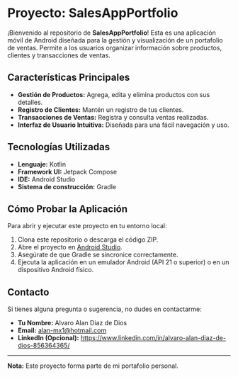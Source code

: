 # Proyecto: SalesAppPortfolio

¡Bienvenido al repositorio de **SalesAppPortfolio**! Esta es una aplicación móvil de Android diseñada para la gestión y visualización de un portafolio de ventas. Permite a los usuarios organizar información sobre productos, clientes y transacciones de ventas.

## Características Principales

* **Gestión de Productos:** Agrega, edita y elimina productos con sus detalles.
* **Registro de Clientes:** Mantén un registro de tus clientes.
* **Transacciones de Ventas:** Registra y consulta ventas realizadas.
* **Interfaz de Usuario Intuitiva:** Diseñada para una fácil navegación y uso.

## Tecnologías Utilizadas

* **Lenguaje:** Kotlin
* **Framework UI:** Jetpack Compose
* **IDE:** Android Studio
* **Sistema de construcción:** Gradle

## Cómo Probar la Aplicación

Para abrir y ejecutar este proyecto en tu entorno local:

1.  Clona este repositorio o descarga el código ZIP.
2.  Abre el proyecto en [Android Studio](https://developer.android.com/studio).
3.  Asegúrate de que Gradle se sincronice correctamente.
4.  Ejecuta la aplicación en un emulador Android (API 21 o superior) o en un dispositivo Android físico.

## Contacto

Si tienes alguna pregunta o sugerencia, no dudes en contactarme:
* **Tu Nombre:** Alvaro Alan Diaz de Dios
* **Email:** alan-mx1@hotmail.com
* **LinkedIn (Opcional):** https://www.linkedin.com/in/alvaro-alan-diaz-de-dios-856364365/

---
**Nota:** Este proyecto forma parte de mi portafolio personal.
